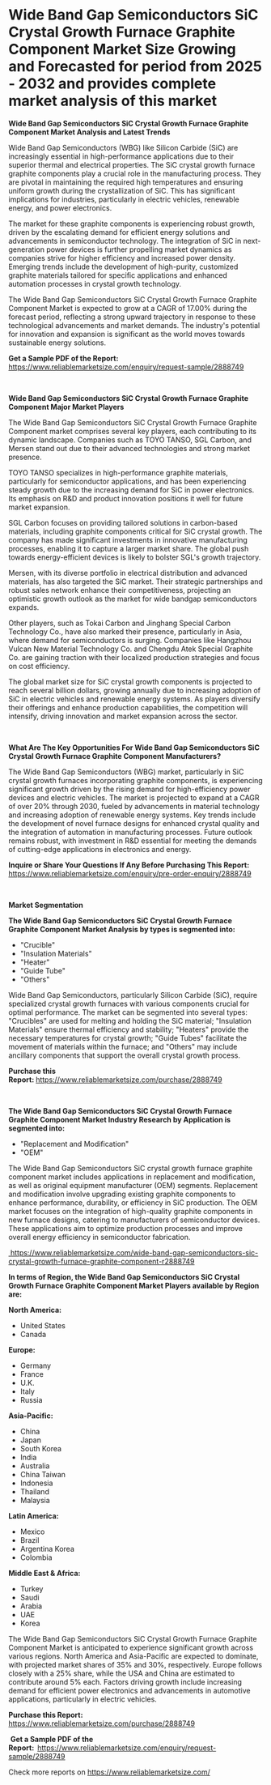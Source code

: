 <p><h1>Wide Band Gap Semiconductors SiC Crystal Growth Furnace Graphite Component Market Size Growing and Forecasted for period from 2025 - 2032 and provides complete market analysis of this market</h1></p><p><strong>Wide Band Gap Semiconductors SiC Crystal Growth Furnace Graphite Component Market Analysis and Latest Trends</strong></p>
<p><p>Wide Band Gap Semiconductors (WBG) like Silicon Carbide (SiC) are increasingly essential in high-performance applications due to their superior thermal and electrical properties. The SiC crystal growth furnace graphite components play a crucial role in the manufacturing process. They are pivotal in maintaining the required high temperatures and ensuring uniform growth during the crystallization of SiC. This has significant implications for industries, particularly in electric vehicles, renewable energy, and power electronics.</p><p>The market for these graphite components is experiencing robust growth, driven by the escalating demand for efficient energy solutions and advancements in semiconductor technology. The integration of SiC in next-generation power devices is further propelling market dynamics as companies strive for higher efficiency and increased power density. Emerging trends include the development of high-purity, customized graphite materials tailored for specific applications and enhanced automation processes in crystal growth technology. </p><p>The Wide Band Gap Semiconductors SiC Crystal Growth Furnace Graphite Component Market is expected to grow at a CAGR of 17.00% during the forecast period, reflecting a strong upward trajectory in response to these technological advancements and market demands. The industry's potential for innovation and expansion is significant as the world moves towards sustainable energy solutions.</p></p>
<p><strong>Get a Sample PDF of the Report:&nbsp;</strong> <a href="https://www.reliablemarketsize.com/enquiry/request-sample/2888749?utm_campaign=2747&utm_medium=2&utm_source=Github&utm_content=ia&utm_term=14032025&utm_id=wide-band-gap-semiconductors-sic-crystal-growth-furnace-graphite-component">https://www.reliablemarketsize.com/enquiry/request-sample/2888749</a></p>
<p>&nbsp;</p>
<p><strong>Wide Band Gap Semiconductors SiC Crystal Growth Furnace Graphite Component Major Market Players</strong></p>
<p><p>The Wide Band Gap Semiconductors SiC Crystal Growth Furnace Graphite Component market comprises several key players, each contributing to its dynamic landscape. Companies such as TOYO TANSO, SGL Carbon, and Mersen stand out due to their advanced technologies and strong market presence.</p><p>TOYO TANSO specializes in high-performance graphite materials, particularly for semiconductor applications, and has been experiencing steady growth due to the increasing demand for SiC in power electronics. Its emphasis on R&D and product innovation positions it well for future market expansion.</p><p>SGL Carbon focuses on providing tailored solutions in carbon-based materials, including graphite components critical for SiC crystal growth. The company has made significant investments in innovative manufacturing processes, enabling it to capture a larger market share. The global push towards energy-efficient devices is likely to bolster SGL's growth trajectory.</p><p>Mersen, with its diverse portfolio in electrical distribution and advanced materials, has also targeted the SiC market. Their strategic partnerships and robust sales network enhance their competitiveness, projecting an optimistic growth outlook as the market for wide bandgap semiconductors expands.</p><p>Other players, such as Tokai Carbon and Jinghang Special Carbon Technology Co., have also marked their presence, particularly in Asia, where demand for semiconductors is surging. Companies like Hangzhou Vulcan New Material Technology Co. and Chengdu Atek Special Graphite Co. are gaining traction with their localized production strategies and focus on cost efficiency.</p><p>The global market size for SiC crystal growth components is projected to reach several billion dollars, growing annually due to increasing adoption of SiC in electric vehicles and renewable energy systems. As players diversify their offerings and enhance production capabilities, the competition will intensify, driving innovation and market expansion across the sector.</p></p>
<p>&nbsp;</p>
<p><strong>What Are The Key Opportunities For Wide Band Gap Semiconductors SiC Crystal Growth Furnace Graphite Component Manufacturers?</strong></p>
<p><p>The Wide Band Gap Semiconductors (WBG) market, particularly in SiC crystal growth furnaces incorporating graphite components, is experiencing significant growth driven by the rising demand for high-efficiency power devices and electric vehicles. The market is projected to expand at a CAGR of over 20% through 2030, fueled by advancements in material technology and increasing adoption of renewable energy systems. Key trends include the development of novel furnace designs for enhanced crystal quality and the integration of automation in manufacturing processes. Future outlook remains robust, with investment in R&D essential for meeting the demands of cutting-edge applications in electronics and energy.</p></p>
<p><strong>Inquire or Share Your Questions If Any Before Purchasing This Report:</strong> <a href="https://www.reliablemarketsize.com/enquiry/pre-order-enquiry/2888749?utm_campaign=2747&utm_medium=2&utm_source=Github&utm_content=ia&utm_term=14032025&utm_id=wide-band-gap-semiconductors-sic-crystal-growth-furnace-graphite-component">https://www.reliablemarketsize.com/enquiry/pre-order-enquiry/2888749</a></p>
<p>&nbsp;</p>
<p><strong>Market Segmentation</strong></p>
<p><strong>The Wide Band Gap Semiconductors SiC Crystal Growth Furnace Graphite Component Market Analysis by types is segmented into:</strong></p>
<p><ul><li>"Crucible"</li><li>"Insulation Materials"</li><li>"Heater"</li><li>"Guide Tube"</li><li>"Others"</li></ul></p>
<p><p>Wide Band Gap Semiconductors, particularly Silicon Carbide (SiC), require specialized crystal growth furnaces with various components crucial for optimal performance. The market can be segmented into several types: "Crucibles" are used for melting and holding the SiC material; "Insulation Materials" ensure thermal efficiency and stability; "Heaters" provide the necessary temperatures for crystal growth; "Guide Tubes" facilitate the movement of materials within the furnace; and "Others" may include ancillary components that support the overall crystal growth process.</p></p>
<p><strong>Purchase this Report:&nbsp;</strong><a href="https://www.reliablemarketsize.com/purchase/2888749?utm_campaign=2747&utm_medium=2&utm_source=Github&utm_content=ia&utm_term=14032025&utm_id=wide-band-gap-semiconductors-sic-crystal-growth-furnace-graphite-component">https://www.reliablemarketsize.com/purchase/2888749</a></p>
<p>&nbsp;</p>
<p><strong>The Wide Band Gap Semiconductors SiC Crystal Growth Furnace Graphite Component Market Industry Research by Application is segmented into:</strong></p>
<p><ul><li>"Replacement and Modification"</li><li>"OEM"</li></ul></p>
<p><p>The Wide Band Gap Semiconductors SiC crystal growth furnace graphite component market includes applications in replacement and modification, as well as original equipment manufacturer (OEM) segments. Replacement and modification involve upgrading existing graphite components to enhance performance, durability, or efficiency in SiC production. The OEM market focuses on the integration of high-quality graphite components in new furnace designs, catering to manufacturers of semiconductor devices. These applications aim to optimize production processes and improve overall energy efficiency in semiconductor fabrication.</p></p>
<p><a href="https://www.reliablemarketsize.com/wide-band-gap-semiconductors-sic-crystal-growth-furnace-graphite-component-r2888749?utm_campaign=2747&utm_medium=2&utm_source=Github&utm_content=ia&utm_term=14032025&utm_id=wide-band-gap-semiconductors-sic-crystal-growth-furnace-graphite-component">&nbsp;https://www.reliablemarketsize.com/wide-band-gap-semiconductors-sic-crystal-growth-furnace-graphite-component-r2888749</a></p>
<p><strong>In terms of Region, the Wide Band Gap Semiconductors SiC Crystal Growth Furnace Graphite Component Market Players available by Region are:</strong></p>
<p>
    <p> <strong> North America: </strong>
        <ul>
            <li>United States</li>
            <li>Canada</li>
        </ul>
        </p> 
    <p> <strong> Europe: </strong>
        <ul>
            <li>Germany</li>
            <li>France</li>
            <li>U.K.</li>
            <li>Italy</li>
            <li>Russia</li>
        </ul>
        </p> 
    <p> <strong> Asia-Pacific: </strong>
        <ul>
            <li>China</li>
            <li>Japan</li>
            <li>South Korea</li>
            <li>India</li>
            <li>Australia</li>
            <li>China Taiwan</li>
            <li>Indonesia</li>
            <li>Thailand</li>
            <li>Malaysia</li>
        </ul>
        </p> 
    <p> <strong> Latin America: </strong>
        <ul>
            <li>Mexico</li>
            <li>Brazil</li>
            <li>Argentina Korea</li>
            <li>Colombia</li>
        </ul>
        </p> 
    <p> <strong> Middle East & Africa: </strong>
        <ul>
            <li>Turkey</li>
            <li>Saudi</li>
            <li>Arabia</li>
            <li>UAE</li>
            <li>Korea</li>
        </ul>
    </p>
    </p>
<p><p>The Wide Band Gap Semiconductors SiC Crystal Growth Furnace Graphite Component Market is anticipated to experience significant growth across various regions. North America and Asia-Pacific are expected to dominate, with projected market shares of 35% and 30%, respectively. Europe follows closely with a 25% share, while the USA and China are estimated to contribute around 5% each. Factors driving growth include increasing demand for efficient power electronics and advancements in automotive applications, particularly in electric vehicles.</p></p>
<p><strong>Purchase this Report: </strong><a href="https://www.reliablemarketsize.com/purchase/2888749?utm_campaign=2747&utm_medium=2&utm_source=Github&utm_content=ia&utm_term=14032025&utm_id=wide-band-gap-semiconductors-sic-crystal-growth-furnace-graphite-component">https://www.reliablemarketsize.com/purchase/2888749</a></p>
<p>&nbsp;<strong>Get a Sample PDF of the Report:&nbsp;&nbsp;</strong><a href="https://www.reliablemarketsize.com/enquiry/request-sample/2888749?utm_campaign=2747&utm_medium=2&utm_source=Github&utm_content=ia&utm_term=14032025&utm_id=wide-band-gap-semiconductors-sic-crystal-growth-furnace-graphite-component">https://www.reliablemarketsize.com/enquiry/request-sample/2888749</a></p>
<p><strong></strong></p>
<p>Check more reports on <a href="https://www.reliablemarketsize.com/?utm_campaign=2747&utm_medium=2&utm_source=Github&utm_content=ia&utm_term=14032025&utm_id=wide-band-gap-semiconductors-sic-crystal-growth-furnace-graphite-component">https://www.reliablemarketsize.com/</a></p>